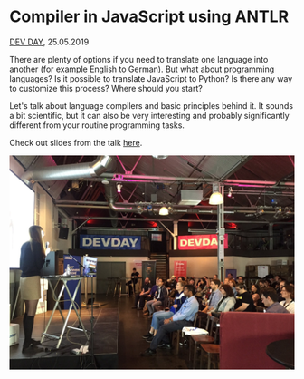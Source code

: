 # Compiler in JavaScript using ANTLR

[DEV DAY](https://devday.io/), 25.05.2019

There are plenty of options if you need to translate one language into another (for example English to German). But what about programming languages? Is it possible to translate JavaScript to Python? Is there any way to customize this process? Where should you start?

Let's talk about language compilers and basic principles behind it. It sounds a bit scientific, but it can also be very interesting and probably significantly different from your routine programming tasks.

Check out slides from the talk [here](https://slides.com/alenakhineika/devday-2019).

<img src="https://raw.githubusercontent.com/alenakhineika/devday-2019/master/talk.jpg" alt="Photo from my talk" width="600"/>